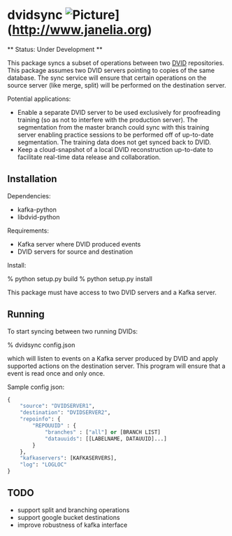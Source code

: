 # dvidsync ![Picture](https://raw.github.com/janelia-flyem/janelia-flyem.github.com/master/images/HHMI_Janelia_Color_Alternate_180x40.png)](http://www.janelia.org)

** Status: Under Development **

This package syncs a subset of operations between two [DVID](https://github.com/janelia-flyem/dvid.git") repositories.  This package assumes two DVID servers pointing to copies of the same database.  The sync service will ensure that certain operations on the source server (like merge, split) will be performed on the destination server.

Potential applications:

* Enable a separate DVID server to be used exclusively for proofreading training (so as not to interfere with the production server).  The segmentation from the master branch could sync with this training server enabling practice sessions to be performed off of up-to-date segmentation.  The training data does not get synced back to DVID.
* Keep a cloud-snapshot of a local DVID reconstruction up-to-date to facilitate real-time data release and collaboration.

## Installation

Dependencies:

* kafka-python
* libdvid-python

Requirements:

* Kafka server where DVID produced events
* DVID servers for source and destination

Install:

% python setup.py build
% python setup.py install
 
This package must have access to two DVID servers and a Kafka server.

## Running

To start syncing between two running DVIDs:

% dvidsync config.json

which will listen to events on a Kafka server produced by DVID and apply supported actions on the destination server.  This program will ensure that a event is read once and only once.

Sample config json:

```python
{
    "source": "DVIDSERVER1",
    "destination": "DVIDSERVER2",
    "repoinfo": {
        "REPOUUID" : {
            "branches" : ["all"] or [BRANCH LIST]
            "datauuids": [[LABELNAME, DATAUUID]...]
        }
    },
    "kafkaservers": [KAFKASERVERS],
    "log": "LOGLOC"
}
```

## TODO

* support split and branching operations
* support google bucket destinations
* improve robustness of kafka interface
